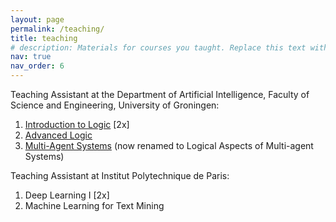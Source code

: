 ```yaml
---
layout: page
permalink: /teaching/
title: teaching
# description: Materials for courses you taught. Replace this text with your description.
nav: true
nav_order: 6
---
```

Teaching Assistant at the Department of Artificial Intelligence, Faculty of Science and Engineering, University of Groningen:
1. [Introduction to Logic](https://www.rug.nl/ocasys/fwn/vak/show?code=WBAI012-05) \[2x\]
2. [Advanced Logic](https://www.rug.nl/ocasys/fwn/vak/show?code=WBAI017-05)
3. [Multi-Agent Systems](https://www.rug.nl/ocasys/fwn/vak/show?code=WMAI020-05) (now renamed to Logical Aspects of Multi-agent Systems)

Teaching Assistant at Institut Polytechnique de Paris:
1. Deep Learning I \[2x\]
2. Machine Learning for Text Mining